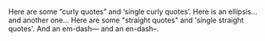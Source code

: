 Here are some “curly quotes” and ‘single curly quotes’.
Here is an ellipsis… and another one...
Here are some "straight quotes" and 'single straight quotes'.
And an em-dash— and an en-dash–.